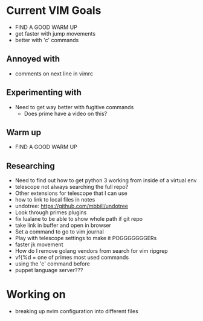 # Current VIM Goals
- FIND A GOOD WARM UP
- get faster with jump movements
- better with 'c' commands

## Annoyed with
- comments on next line in vimrc

## Experimenting with
- Need to get way better with fugitive commands
    - Does prime have a video on this?

## Warm up
- FIND A GOOD WARM UP

## Researching
- Need to find out how to get python 3 working from inside of a virtual env
- telescope not always searching the full repo?
- Other extensions for telescope that I can use
- how to link to local files in notes
- undotree: https://github.com/mbbill/undotree
- Look through primes plugins
- fix lualane to be able to show whole path if git repo
- take link in buffer and open in browser
- Set a command to go to vim journal
- Play with telescope settings to make it POGGGGGGGERs
- faster jk movement
- How do I remove golang vendors from search for vim ripgrep
- vf{%d = one of primes most used commands
- using the 'c' command before
- puppet language server???

# Working on
- breaking up nvim configuration into different files
